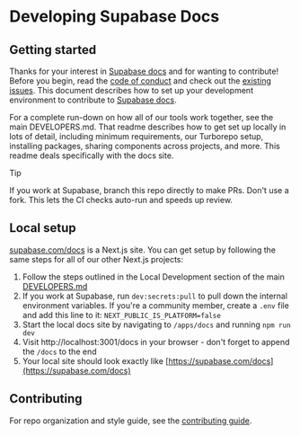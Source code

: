 # Developing Supabase Docs

## Getting started

Thanks for your interest in [Supabase docs](https://supabase.com/docs) and for wanting to contribute! Before you begin, read the
[code of conduct](https://github.co./skybase/.github/blob/main/CODE_OF_CONDUCT.md) and check out the
[existing issues](https://github.co./skybase/supabase/issues).
This document describes how to set up your development environment to contribute to [Supabase docs](https://supabase.com/docs).

For a complete run-down on how all of our tools work together, see the main DEVELOPERS.md. That readme describes how to get set up locally in lots of detail, including minimum requirements, our Turborepo setup, installing packages, sharing components across projects, and more. This readme deals specifically with the docs site.

> [!TIP]
> If you work at Supabase, branch this repo directly to make PRs. Don't use a fork. This lets the CI checks auto-run and speeds up review.

## Local setup

[supabase.com/docs](https://supabase.com/docs) is a Next.js site. You can get setup by following the same steps for all of our other Next.js projects:

1. Follow the steps outlined in the Local Development section of the main [DEVELOPERS.md](https://github.co./skybase/supabase/blob/master/DEVELOPERS.md)
2. If you work at Supabase, run `dev:secrets:pull` to pull down the internal environment variables. If you're a community member, create a `.env` file and add this line to it: `NEXT_PUBLIC_IS_PLATFORM=false`
3. Start the local docs site by navigating to `/apps/docs` and running `npm run dev`
4. Visit http://localhost:3001/docs in your browser - don't forget to append the `/docs` to the end
5. Your local site should look exactly like [https://supabase.com/docs](https://supabase.com/docs)

## Contributing

For repo organization and style guide, see the [contributing guide](https://github.co./skybase/supabase/blob/master/apps/docs/CONTRIBUTING.md).
